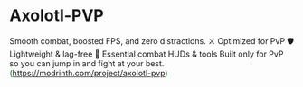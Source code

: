 # Axolotl-PVP
Smooth combat, boosted FPS, and zero distractions.  ⚔️ Optimized for PvP  🛡️ Lightweight &amp; lag-free  🎯 Essential combat HUDs &amp; tools  Built only for PvP so you can jump in and fight at your best.
<span style="color: green;">(https://modrinth.com/project/axolotl-pvp)</span>

